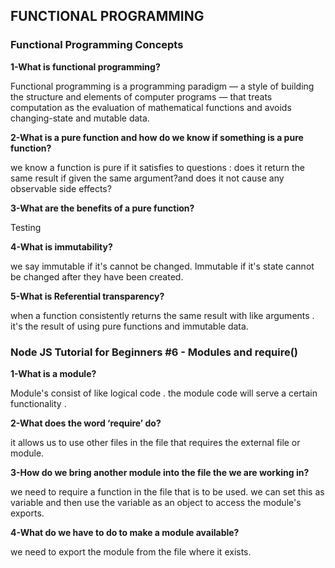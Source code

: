 ## FUNCTIONAL PROGRAMMING

### Functional Programming Concepts

**1-What is functional programming?**

Functional programming is a programming paradigm — a style of building the structure and elements of computer programs — that treats computation as the evaluation of mathematical functions and avoids changing-state and mutable data.

**2-What is a pure function and how do we know if something is a pure function?**

we know a function is pure if it satisfies to questions : does it return the same result if given the same argument?and does it not cause any observable side effects?

**3-What are the benefits of a pure function?**

Testing

**4-What is immutability?**

we say immutable if it's cannot be changed. Immutable if it's state cannot be changed after they have been created.

**5-What is Referential transparency?**

when a function consistently returns the same result with like arguments . it's the result of using pure functions and immutable data.

### Node JS Tutorial for Beginners #6 - Modules and require()

**1-What is a module?**

Module's consist of like logical code . the module code will serve a certain functionality .

**2-What does the word ‘require’ do?**

it allows us to use other files in the file that requires the external file or module.


**3-How do we bring another module into the file the we are working in?**

we need to require a function in the file that is to be used. we can set this as variable and then use the variable as an object to access the module's exports.

**4-What do we have to do to make a module available?**

we need to export the module from the file where it exists.